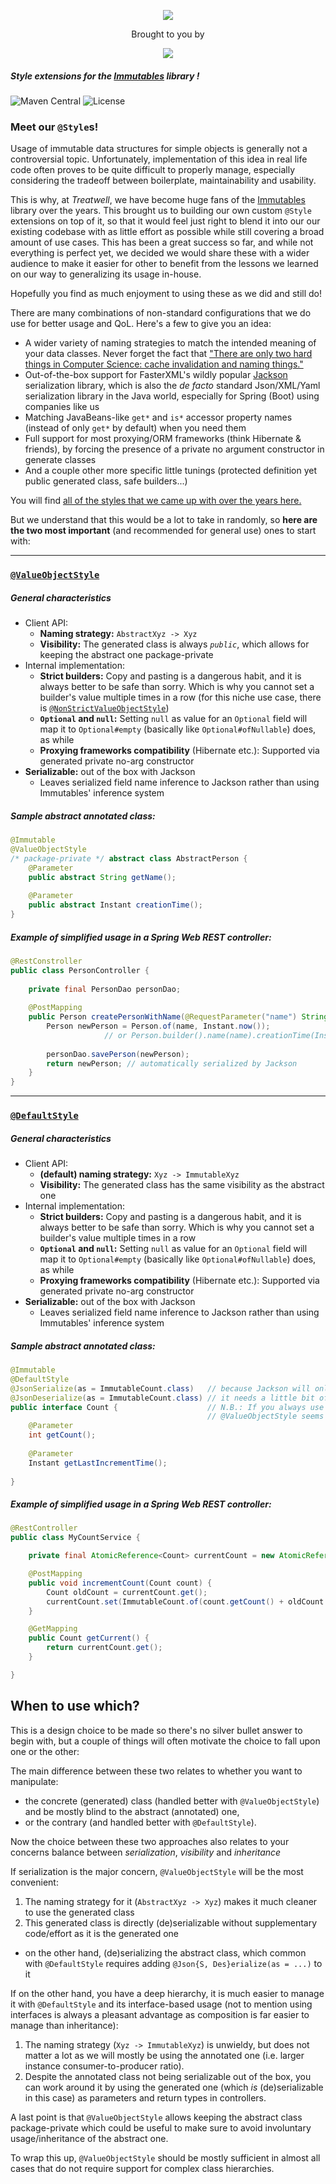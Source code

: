 <p align="center"><img src="https://cdn1.treatwell.net/images/view/v2.i1756510.w280.h180.x35087788.png" /></p>
<div align="center">
    <p>Brought to you by</p>
    <img src="https://cdn1.treatwell.net/images/view/v2.i1756348.w200.h50.x4965194E.png" />
</div>

##### Style extensions for the [Immutables](https://immutables.github.io/) library !

![Maven Central](https://img.shields.io/maven-central/v/com.treatwell/immutables-styles.svg?style=for-the-badge)
![License](https://img.shields.io/github/license/treatwell/immutables-styles.svg?style=for-the-badge)

### Meet our `@Style`s!

Usage of immutable data structures for simple objects is generally not a controversial topic. Unfortunately, implementation of this idea in real life code 
often proves to be quite difficult to properly manage, especially considering the tradeoff between boilerplate, maintainability and usability.

This is why, at _Treatwell_, we have become huge fans of the [Immutables](https://immutables.github.io/) library over the years. 
This brought us to building our own custom `@Style` extensions on top of it, so that it would feel just right to blend it into our our existing 
codebase with as little effort as possible while still covering a broad amount of use cases. This has been a great success so far, and while
not everything is perfect yet, we decided we would share these with a wider audience to make it easier for other to benefit from the lessons we 
learned on our way to generalizing its usage in-house.

Hopefully you find as much enjoyment to using these as we did and still do!

There are many combinations of non-standard configurations that we do use for better usage and QoL. Here's a few to give you an idea:
- A wider variety of naming strategies to match the intended meaning of your data classes. Never forget the fact that
["There are only two hard things in Computer Science: cache invalidation and naming things."](https://martinfowler.com/bliki/TwoHardThings.html)
- Out-of-the-box support for FasterXML's wildly popular [Jackson](https://github.com/FasterXML) serialization library, 
which is also the _de facto_ standard Json/XML/Yaml serialization library in the Java world, especially for Spring (Boot) using companies like us
- Matching JavaBeans-like `get*` and `is*` accessor property names (instead of only `get*` by default) when you need them
- Full support for most proxying/ORM frameworks (think Hibernate & friends), by forcing the presence of a private no argument 
constructor in generate classes
- And a couple other more specific little tunings (protected definition yet public generated class, safe builders...)

You will find [all of the styles that we came up with over the years here.](src/main/java/com/treatwell/immutables/styles)

But we understand that this would be a lot to take in randomly, so **here are the two most important** (and recommended for general use) ones to start with:

___

### [`@ValueObjectStyle`](src/main/java/com/treatwell/immutables/styles/ValueObjectStyle.java)

##### General characteristics
- Client API:
  - **Naming strategy:** `AbstractXyz -> Xyz`
  - **Visibility:** The generated class is always *`public`*, which allows for keeping the abstract one package-private
- Internal implementation:
  - **Strict builders:** Copy and pasting is a dangerous habit, and it is always better to be safe than sorry. Which is why you
  cannot set a builder's value multiple times in a row (for this niche use case, there is [`@NonStrictValueObjectStyle`](src/main/java/com/treatwell/immutables/styles/NonStrictValueObjectStyle.java))
  - **`Optional` and `null`:** Setting `null` as value for an `Optional` field will map it to `Optional#empty`
  (basically like `Optional#ofNullable`) does, as while 
  - **Proxying frameworks compatibility** (Hibernate etc.): Supported via generated private no-arg constructor
- **Serializable:** out of the box with Jackson
  - Leaves serialized field name inference to Jackson rather than using Immutables' inference system

##### Sample abstract annotated class:
```java
@Immutable
@ValueObjectStyle
/* package-private */ abstract class AbstractPerson {
    @Parameter
    public abstract String getName();
    
    @Parameter
    public abstract Instant creationTime();
}
```

##### Example of simplified usage in a Spring Web REST controller:
```java
@RestConstroller
public class PersonController {
    
    private final PersonDao personDao;
    
    @PostMapping
    public Person createPersonWithName(@RequestParameter("name") String name) {
        Person newPerson = Person.of(name, Instant.now());
                     // or Person.builder().name(name).creationTime(Instant.now()).build();
        
        personDao.savePerson(newPerson);
        return newPerson; // automatically serialized by Jackson
    }
}
```

___

### [`@DefaultStyle`](src/main/java/com/treatwell/immutables/styles/DefaultStyle.java)

##### General characteristics
- Client API:
  - **(default) naming strategy:** `Xyz -> ImmutableXyz`
  - **Visibility:** The generated class has the same visibility as the abstract one
- Internal implementation:
  - **Strict builders:** Copy and pasting is a dangerous habit, and it is always better to be safe than sorry. Which is why you
  cannot set a builder's value multiple times in a row
  - **`Optional` and `null`:** Setting `null` as value for an `Optional` field will map it to `Optional#empty`
  (basically like `Optional#ofNullable`) does, as while 
  - **Proxying frameworks compatibility** (Hibernate etc.): Supported via generated private no-arg constructor
- **Serializable:** out of the box with Jackson
  - Leaves serialized field name inference to Jackson rather than using Immutables' inference system

##### Sample abstract annotated class:
```java
@Immutable
@DefaultStyle
@JsonSerialize(as = ImmutableCount.class)   // because Jackson will only see the abstract type instead of the generated one,
@JsonDeserialize(as = ImmutableCount.class) // it needs a little bit of extra help when handling the abstract type directly
public interface Count {                    // N.B.: If you always use only the generated type, this is unnecessary, but then
                                            // @ValueObjectStyle seems more appropriate
    @Parameter
    int getCount();
    
    @Parameter
    Instant getLastIncrementTime();
    
}
```

##### Example of simplified usage in a Spring Web REST controller:
```java
@RestController
public class MyCountService {

    private final AtomicReference<Count> currentCount = new AtomicReference<>(ImmutableCount.of(0, LocalDateTime.now()));

    @PostMapping
    public void incrementCount(Count count) {
        Count oldCount = currentCount.get();
        currentCount.set(ImmutableCount.of(count.getCount() + oldCount.getCount(), count.getLastIncrementTime()));
    }

    @GetMapping
    public Count getCurrent() {
        return currentCount.get();
    }

}
```

## When to use which?

This is a design choice to be made so there's no silver bullet answer to begin with, but a couple of things will often motivate 
the choice to fall upon one or the other:

The main difference between these two relates to whether you want to manipulate:
- the concrete (generated) class (handled better with `@ValueObjectStyle`) and be mostly blind to the abstract (annotated) one, 
- or the contrary (and handled better with `@DefaultStyle`).

Now the choice between these two approaches also relates to your concerns balance between *serialization*, *visibility* and *inheritance*

If serialization is the major concern, `@ValueObjectStyle` will be the most convenient:
1. The naming strategy for it (`AbstractXyz -> Xyz`) makes it much cleaner to use the generated class
2. This generated class is directly (de)serializable without supplementary code/effort as it is the generated one
  - on the other hand, (de)serializing the abstract class, which common with `@DefaultStyle` requires adding `@Json{S, Des}erialize(as = ...)` to it

If on the other hand, you have a deep hierarchy, it is much easier to manage it with `@DefaultStyle` and its
interface-based usage (not to mention using interfaces is always a pleasant advantage as composition is far easier to manage than inheritance):
1. The naming strategy (`Xyz -> ImmutableXyz`) is unwieldy, but does not matter a lot as we will mostly be
using the annotated one (i.e. larger instance consumer-to-producer ratio).
2. Despite the annotated class not being serializable out of the box, you can work around it by using the 
generated one (which *is* (de)serializable in this case) as parameters and return types in controllers.

A last point is that `@ValueObjectStyle` allows keeping the abstract class package-private which could be useful to
make sure to avoid involuntary usage/inheritance of the abstract one.

To wrap this up, `@ValueObjectStyle` should be mostly sufficient in almost all cases that do not require support for
complex class hierarchies.
